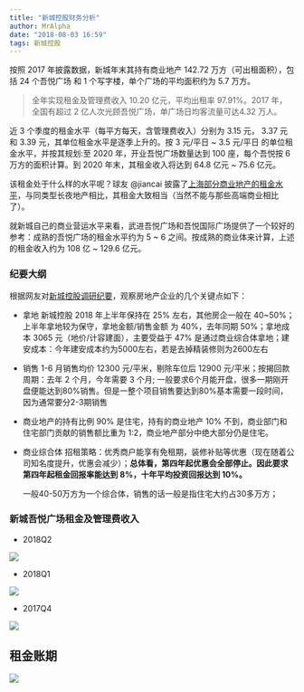 ```yaml
---
title: "新城控股财务分析"
author: MrAlpha
date: "2018-08-03 16:59"
tags: 新城控股
---
```


按照 2017 年披露数据，新城年末其持有商业地产 142.72 万方（可出租面积），包括 24 个吾悦广场 和 1 个写字楼，单个广场的平均面积约为 5.7 万方。

> 全年实现租金及管理费收入 10.20 亿元，平均出租率 97.91%。2017 年，全国有超过 2 亿人次光顾吾悦广场，单广场日均客流量可达4.32 万人。

近 3 个季度的租金水平（每平方每天，含管理费收入）分别为 3.15 元， 3.37 元和 3.39 元，其单位租金水平是逐季上升的。按 3 元/平日 ~ 3.5 元/平日 的单位租金水平，并按其规划:至 2020 年，开业吾悦广场数量达到 100 座，每个吾悦按 6 万方的面积计算。到 2020 年末，其租金收入将达到 64.8 亿元 ~ 75.6 亿元。

该租金处于什么样的水平呢？球友 @jiancai 披露了[上海部分商业地产的租金水平](https://ericluo.github.io/docs/real_estate/)，与同类型长夜地产相比，其租金大致相当（当然不能与那些高端商业相比了）。

就新城自己的商业营运水平来看，武进吾悦广场和吾悦国际广场提供了一个较好的参考：成熟的吾悦广场的租金水平约为 5 ~ 6 之间。按成熟的商业体来计算，上述的租金收入约为 108 亿 ~ 129.6 亿元。

### 纪要大纲

根据网友对[新城控股调研纪要](https://xueqiu.com/1430842272/111112955)，观察房地产企业的几个关键点如下：

  - 拿地
    新城控股 2018 年上半年保持在 25% 左右，其他房企一般在 40~50%；上半年拿地较为保守，拿地金额/销售金额 为 40%，去年同期 50%；拿地成本 3065 元（地价/计容建面），主要受益于 47% 是通过商业综合体拿地；建安成本：今年建安成本约为5000左右，若是去掉精装修则为2600左右

  - 销售
    1-6 月销售均价 12300 元/平米，剔除车位后 12900 元/平米；按揭回款周期：去年 2 个月，今年需要 3 个月; 一般要求6个月能开盘，很多一期刚开盘便能达到80%销售。但是一整个项目销售要达到80%基本需要一段时间，因为通常要分2-3期销售

  - 商业地产的持有比例
    90% 是住宅，持有的商业地产 10% 不到，商业部门和住宅部门贡献的销售额比重为 1:2，商业地产部分中绝大部分仍是住宅。

  - 商业综合体
    招租策略：优秀商户能享有免租期，装修补贴等优惠（现在随着公司知名度提升，优惠会减少）；**总体看，第四年起优惠会全部停止。因此要求第四年起租金回报率能达到 8%，十年平均投资回报达到 10%。**

    一般40-50万方为一个综合体，销售的话一般是指住宅大约占30多万方；

### 新城吾悦广场租金及管理费收入

- 2018Q2

![](http://7xonmk.com1.z0.glb.clouddn.com/2018-08-03_17-12-36.png)

- 2018Q1

![](http://7xonmk.com1.z0.glb.clouddn.com/2018-08-03_17-05-12.png)

- 2017Q4

![](http://7xonmk.com1.z0.glb.clouddn.com/2018-08-03_18-34-17.png)

## 租金账期

![](http://7xonmk.com1.z0.glb.clouddn.com/2018-08-03_17-21-10.png)
